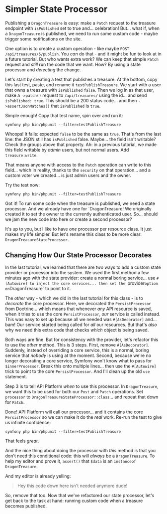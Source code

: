 # Simpler State Processor

Publishing a `DragonTreasure` is easy: make a `Patch` request to the treasure endpoint
with `isPublished` set to true and... celebration! But... what if, when a
`DragonTreasure` is published, we need to run some custom code - maybe trigger
some notifications on the site.

One option is to create a custom operation - like maybe `POST /api/treasures/5/publish`.
You *can* do that - and it might be fun to look at in a future tutorial. But who
wants extra work? We can keep that simple `Patch` request and *still* run
the code that we want. How? By using a state processor and *detecting* the
change.

Let's start by creating a test that publishes a treasure. At the bottom, copy this
last test, paste, and rename it `testPublishTreasure`. We start with a user that
owns a treasure with `isPublished` `false`. Then we log in as that user, make a
`->patch()` request to `/api/treasures/` using the id... and send
`isPublished: true`. This should be a 200 status code... and then
`->assertJsonMatches()` that `isPublished` is `true`.

Simple enough! Copy that test name, spin over and run it:

```terminal
symfony php bin/phpunit --filter=testPublishTreasure
```

Whoops! It fails: expected `false` to be the same as `true`. That's from the last
line: the JSON still has `isPublished` false. Maybe... the field isn't writable?
Check the groups above that property. Ah: in a previous tutorial, we made this field
writable by *admin* users, but not normal users. Add `treasure:write`.

That means anyone with access to the `Patch` operation can write to this field...
which in reality, thanks to the `security` on that operation... and a custom voter
we created... is just admin users and the owner.

Try the test now:

```terminal-silent
symfony php bin/phpunit --filter=testPublishTreasure
```

Got it! To run some code when the treasure is published, we need a state processor.
And we already have one for `DragonTreasure! We originally created it to
set the owner to the currently authenticated user. So... should we jam the new
code into here or create a second processor?

It's up to you, but I like to have *one* processor per resource class. It just makes
my life simpler. But let's rename this class to be more clear: `DragonTreasureStateProcessor`.

## Changing How Our State Processor Decorates

In the last tutorial, we learned that there are *two* ways to add a custom state
provider or processor into the system. We used the first method a few minutes
ago with the state provider: create a normal boring service... use `#[Autowire] to
inject the core services... then set the `provider`
option on `DragonTreasure` to point to it.

The *other* way - which we did in the last tutorial for this class - is to
*decorate* the core processor. Here, we decorated the `PersistProcessor`
from Doctrine... which means that whenever *any* API resource is saved, when it
tries to use the core `PersistProcessor`, *our* service is called instead. This
was easy to set up because all we needed was `#[AsDecorator]` and... bam! Our
service started being called for *all* our resources. But that's *also* why we need
this extra code that checks *which* object is being saved.

Both ways are fine. But for consistency with the provider, let's refactor this to
use the *other* method. This is 3 steps. First, remove `#[AsDecorator]`. Suddenly,
instead of overriding a core service, this is a normal, boring service that *nobody*
is using at the moment. Second, because we're no longer decorating a core service,
Symfony won't know what to pass for `$innerProcessor`. Break this onto multiple
lines... then use the `#[Autowire]` trick to point to the core `PersistProcessor`.
And I'll clean up the old `use` statement.

Step 3 is to tell API Platform *when* to use this processor. In `DragonTreasure`, we
want this to be used for both our `Post` and `Patch` operations. Set
`processor` to `DragonTreasureStateProcessor::class`... and repeat that down for
`Patch`.

Done! API Platform will call our processor... and it contains the core `PersistProcessor`
so we can make it do the *real* work. Re-run the test to give us infinite confidence:

```terminal-silent
symfony php bin/phpunit --filter=testPublishTreasure
```

That feels *great*.

And the nice thing about doing the processor with *this* method is that you don't
need this conditional code: this will *always* be a `DragonTreasure`. To
help my editor and prove it, `assert()` that `$data` is an `instanceof`
`DragonTreasure`.

And my editor is already yelling:

> Hey this code down here isn't needed anymore dude!

So, remove that too. Now that we've refactored our state processor, let's get
back to the task at hand: running custom code when a treasure becomes published.
